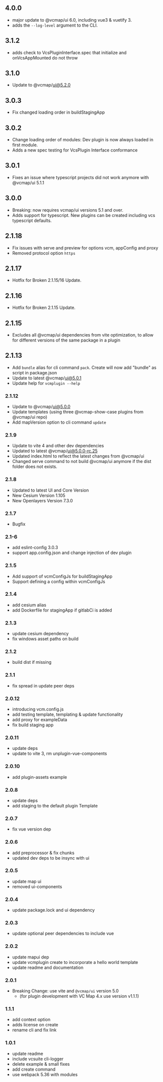 ## 4.0.0

- major update to @vcmap/ui 6.0, including vue3 & vuetify 3.
- adds the `--log-level` argument to the CLI.

## 3.1.2

- adds check to VcsPluginInterface.spec that initialize and onVcsAppMounted do not throw

## 3.1.0

- Update to @vcmap/ui@5.2.0

## 3.0.3

- Fix changed loading order in buildStagingApp

## 3.0.2

- Change loading order of modules: Dev plugin is now always loaded in first module.
- Adds a new spec testing for VcsPlugin Interface conformance

## 3.0.1

- Fixes an issue where typescript projects did not work anymore with @vcmap/ui 5.1.1

## 3.0.0

- Breaking: now requires vcmap/ui versions 5.1 and over.
- Adds support for typescript. New plugins can be created including vcs typescript defaults.

## 2.1.18

- Fix issues with serve and preview for options vcm, appConfig and proxy
- Removed protocol option `https`

## 2.1.17

- Hotfix for Broken 2.1.15/16 Update.

## 2.1.16

- Hotfix for Broken 2.1.15 Update.

## 2.1.15

- Excludes all @vcmap/ui dependencies from vite optimization, to allow for different versions of the same package in a plugin

## 2.1.13

- Add `bundle` alias for cli command `pack`. Create will now add "bundle" as script in package.json
- Update to latest @vcmap/ui@5.0.1
- Update help for `vcmplugin --help`

### 2.1.12

- Update to @vcmap/ui@5.0.0
- Update templates (using three @vcmap-show-case plugins from @vcmap/ui repo)
- Add mapVersion option to cli command `update`

### 2.1.9

- Update to vite 4 and other dev dependencies
- Updated to latest @vcmap/ui@5.0.0-rc.25
- Updated index.html to reflect the latest changes from @vcmap/ui
- Changed serve command to not build @vcmap/ui anymore if the dist folder does not exists.

### 2.1.8

- Updated to latest UI and Core Version
- New Cesium Version 1.105
- New Openlayers Version 7.3.0

### 2.1.7

- Bugfix

### 2.1-6

- add eslint-config 3.0.3
- support app.config.json and change injection of dev plugin

### 2.1.5

- Add support of vcmConfigJs for buildStagingApp
- Support defining a config within vcmConfigJs

### 2.1.4

- add cesium alias
- add Dockerfile for stagingApp if gitlabCi is added

### 2.1.3

- update cesium dependency
- fix windows asset paths on build

### 2.1.2

- build dist if missing

### 2.1.1

- fix spread in update peer deps

### 2.0.12

- introducing vcm.config.js
- add testing template, templating & update functionality
- add proxy for exampleData
- fix build staging app

### 2.0.11

- update deps
- update to vite 3, rm unplugin-vue-components

### 2.0.10

- add plugin-assets example

### 2.0.8

- update deps
- add staging to the default plugin Template

### 2.0.7

- fix vue version dep

### 2.0.6

- add preprocessor & fix chunks
- updated dev deps to be insync with ui

### 2.0.5

- update map ui
- removed ui-components

### 2.0.4

- update package.lock and ui dependency

### 2.0.3

- update optional peer dependencies to include vue

### 2.0.2

- update mapui dep
- update vcmplugin create to incorporate a hello world template
- update readme and documentation

### 2.0.1

- Breaking Change: use vite and `@vcmap/ui` version 5.0
  - (for plugin development with VC Map 4.x use version v1.1.1)

### 1.1.1

- add context option
- adds license on create
- rename cli and fix link

### 1.0.1

- update readme
- include vcsuite cli-logger
- delete example & small fixes
- add create command
- use webpack 5.36 with modules
